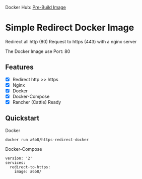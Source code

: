 Docker Hub: [Pre-Build Image](https://hub.docker.com/r/a6b8/redirect-to-https-docker/)

# Simple Redirect Docker Image
Redirect all http (80) Request to https (443) with a nginx server

The Docker Image use Port: 80

## Features
- [x] Redirect http >> https
- [x] Nginx
- [x] Docker
- [x] Docker-Compose
- [x] Rancher (Cattle) Ready

## Quickstart
Docker
```
docker run a6b8/https-redirect-docker
```

Docker-Compose
```
version: '2'
services:
  redirect-to-https:
    image: a6b8/
```

